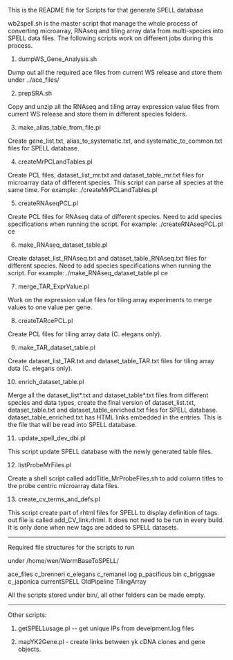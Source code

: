 
This is the README file for Scripts for that generate SPELL database

wb2spell.sh is the master script that manage the whole process of converting microarray, RNAseq and tiling array data from multi-species into SPELL data files. The following scripts work on different jobs during this process. 

1. dumpWS_Gene_Analysis.sh
 
Dump out all the required ace files from current WS release and store them under ../ace_files/

2. prepSRA.sh

Copy and unzip all the RNAseq and tiling array expression value files from current WS release and store them in different species folders.

3. make_alias_table_from_file.pl

Create gene_list.txt, alias_to_systematic.txt, and systematic_to_common.txt files for SPELL database.

4. createMrPCLandTables.pl

Create PCL files, dataset_list_mr.txt and dataset_table_mr.txt files for microarray data of different species. This script can parse all species at the same time. For example: ./createMrPCLandTables.pl

5. createRNAseqPCL.pl  

Create PCL files for RNAseq data of different species. Need to add species specifications when running the script. For example: ./createRNAseqPCL.pl ce

6. make_RNAseq_dataset_table.pl

Create dataset_list_RNAseq.txt and dataset_table_RNAseq.txt files for different species. Need to add species specifications when running the script. For example: ./make_RNAseq_dataset_table.pl ce

7. merge_TAR_ExprValue.pl

Work on the expression value files for tiling array experiments to merge values to one value per gene.

8. createTARcePCL.pl

Create PCL files for tiling array data (C. elegans only).

9. make_TAR_dataset_table.pl

Create dataset_list_TAR.txt and dataset_table_TAR.txt files for tiling array data (C. elegans only).

10. enrich_dataset_table.pl

Merge all the dataset_list*.txt and dataset_table*.txt files from different species and data types, create the final version of dataset_list.txt, dataset_table.txt and dataset_table_enriched.txt files for SPELL database. dataset_table_enriched.txt has HTML links embedded in the entries. This is the file that will be read into SPELL database.  

11. update_spell_dev_dbi.pl

This script update SPELL database with the newly generated table files. 

12. listProbeMrFiles.pl

Create a shell script called addTitle_MrProbeFiles.sh to add column titles to the probe centric microarray data files. 

13. create_cv_terms_and_defs.pl

This script create part of rhtml files for SPELL to display definition of tags. out file is called add_CV_link.rhtml. It does not need to be run in every build. It is only done when new tags are added to SPELL datasets.


--------------------------------------------------
Required file structures for the scripts to run

under /home/wen/WormBaseToSPELL/

ace_files  c_brenneri  c_elegans   c_remanei     log          p_pacificus
bin        c_briggsae  c_japonica  currentSPELL  OldPipeline  TilingArray

All the scripts stored under bin/, all other folders can be made empty. 

----------------------------------------------------


Other scripts:

1. getSPELLusage.pl  -- get unique IPs from develpment.log files

2. mapYK2Gene.pl - create links between yk cDNA clones and gene objects.

